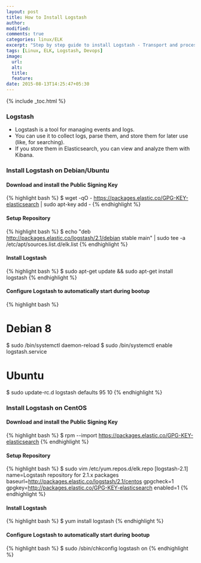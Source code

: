 ```yaml
---
layout: post
title: How to Install Logstash
author:
modified:
comments: true
categories: linux/ELK
excerpt: "Step by step guide to install Logstash - Transport and process your logs, events, or other data"
tags: [Linux, ELK, Logstash, Devops]
image:
  url:
  alt:
  title:
  feature:
date: 2015-08-13T14:25:47+05:30
---
```


{% include _toc.html %}

### Logstash

* Logstash is a tool for managing events and logs.
* You can use it to collect logs, parse them, and store them for later use (like, for searching).
* If you store them in Elasticsearch, you can view and analyze them with Kibana.

### Install Logstash on Debian/Ubuntu

#### Download and install the Public Signing Key
{% highlight bash %}
$ wget -qO - https://packages.elastic.co/GPG-KEY-elasticsearch | sudo apt-key add -
{% endhighlight %}

#### Setup Repository
{% highlight bash %}
$ echo "deb http://packages.elastic.co/logstash/2.1/debian stable main" | sudo tee -a /etc/apt/sources.list.d/elk.list
{% endhighlight %}

#### Install Logstash
{% highlight bash %}
$ sudo apt-get update && sudo apt-get install logstash
{% endhighlight %}

#### Configure Logstash to automatically start during bootup
{% highlight bash %}
# Debian 8
$ sudo /bin/systemctl daemon-reload
$ sudo /bin/systemctl enable logstash.service

# Ubuntu
$ sudo update-rc.d logstash defaults 95 10
{% endhighlight %}


### Install Logstash on CentOS

#### Download and install the Public Signing Key
{% highlight bash %}
$ rpm --import https://packages.elastic.co/GPG-KEY-elasticsearch
{% endhighlight %}

#### Setup Repository
{% highlight bash %}
$ sudo vim /etc/yum.repos.d/elk.repo
[logstash-2.1]
name=Logstash repository for 2.1.x packages
baseurl=http://packages.elastic.co/logstash/2.1/centos
gpgcheck=1
gpgkey=http://packages.elastic.co/GPG-KEY-elasticsearch
enabled=1
{% endhighlight %}

#### Install Logstash
{% highlight bash %}
$ yum install logstash
{% endhighlight %}

#### Configure Logstash to automatically start during bootup
{% highlight bash %}
$ sudo /sbin/chkconfig logstash on
{% endhighlight %}
